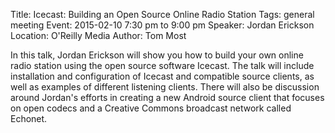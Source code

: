 Title: Icecast: Building an Open Source Online Radio Station
Tags: general meeting
Event: 2015-02-10 7:30 pm to 9:00 pm
Speaker: Jordan Erickson
Location: O'Reilly Media
Author: Tom Most

In this talk, Jordan Erickson will show you how to build your own online radio station using the open source software Icecast.
The talk will include installation and configuration of Icecast and compatible source clients, as well as examples of different listening clients.
There will also be discussion around Jordan's efforts in creating a new Android source client that focuses on open codecs and a Creative Commons broadcast network called Echonet.
